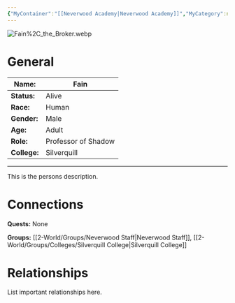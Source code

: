 ```yaml
---
{"MyContainer":"[[Neverwood Academy|Neverwood Academy]]","MyCategory":null,"image":"Fain%2C_the_Broker.webp","tags":["Category/People"],"obsidianUIMode":"preview","aliases":null,"NoteStatus":"❓","char_status":"Alive","char_race":"Human","char_gender":"Male","char_role":"Professor of Shadow","char_college":"Silverquill","char_items":null,"char_age":"Adult","parents":null,"children":null,"enemies":null,"allies":null,"siblings":null,"partner":null,"Connected_Quests":["[[2-World/Quests/What Happens Under The Oak Tree.md|What Happens Under The Oak Tree]]"],"Connected_Groups":["[[2-World/Groups/Neverwood Staff.md|Neverwood Staff]]","[[Silverquill College|Silverquill College]]"],"dg-publish":true,"dg-path":"World/People/Staff/Fain.md","permalink":"/world/people/staff/fain/","dgPassFrontmatter":true,"updated":"2025-10-04T00:38:00.000+01:00"}
---
```



![Fain%2C_the_Broker.webp](/img/user/z_Assets/character_art/NPCs/Staff/Fain%252C_the_Broker.webp)
# General


| Name:        | Fain                |
| ------------ | ------------------- |
| **Status:**  | Alive               |
| **Race:**    | Human               |
| **Gender:**  | Male                |
| **Age:**     | Adult               |
| **Role:**    | Professor of Shadow |
| **College:** | Silverquill         |


---

This is the persons description. 


# Connections


**Quests:** None 

**Groups:** [[2-World/Groups/Neverwood Staff\|Neverwood Staff]],  [[2-World/Groups/Colleges/Silverquill College\|Silverquill College]]


# Relationships

List important relationships here. 


